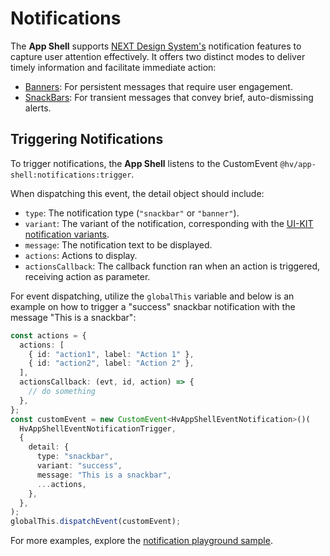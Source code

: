 # Notifications

The **App Shell** supports [NEXT Design System's](https://designsystem.hitachivantara.com/6c705d900/p/98e9c3-next-design-system/b/5220ff) notification features to capture user attention effectively. It offers two distinct modes to deliver timely information and facilitate immediate action:

- [Banners](https://lumada-design.github.io/uikit/master/?path=/docs/components-banner--docs): For persistent messages that require user engagement.
- [SnackBars](https://lumada-design.github.io/uikit/master/?path=/docs/components-snackbar--docs): For transient messages that convey brief, auto-dismissing alerts.

## Triggering Notifications

To trigger notifications, the **App Shell** listens to the CustomEvent `@hv/app-shell:notifications:trigger`.

When dispatching this event, the detail object should include:

- `type`: The notification type (`"snackbar"` or `"banner"`).
- `variant`: The variant of the notification, corresponding with the [UI-KIT notification variants](https://lumada-design.github.io/uikit/master/?path=/docs/components-snackbar--variants).
- `message`: The notification text to be displayed.
- `actions`: Actions to display.
- `actionsCallback`: The callback function ran when an action is triggered, receiving action as parameter.

For event dispatching, utilize the `globalThis` variable and below is an example on how to trigger a "success" snackbar notification with the message "This is a snackbar":

```ts
const actions = {
  actions: [
    { id: "action1", label: "Action 1" },
    { id: "action2", label: "Action 2" },
  ],
  actionsCallback: (evt, id, action) => {
    // do something
  },
};
const customEvent = new CustomEvent<HvAppShellEventNotification>()(
  HvAppShellEventNotificationTrigger,
  {
    detail: {
      type: "snackbar",
      variant: "success",
      message: "This is a snackbar",
      ...actions,
    },
  },
);
globalThis.dispatchEvent(customEvent);
```

For more examples, explore the [notification playground sample](../client/samples/default-app/src/pages/Notifications/Notifications.tsx).
